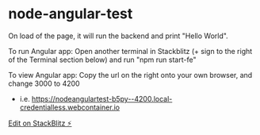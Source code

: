 # node-angular-test

On load of the page, it will run the backend and print "Hello World".

To run Angular app:
Open another terminal in Stackblitz (+ sign to the right of the Terminal section below) and run "npm run start-fe"

To view Angular app:
Copy the url on the right onto your own browser, and change 3000 to 4200

- i.e. https://nodeangulartest-b5py--4200.local-credentialless.webcontainer.io

[Edit on StackBlitz ⚡️](https://stackblitz.com/edit/node-angular-test)
